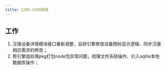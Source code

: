 ```yaml
---
title: 1205-1209周报
---
```


## 工作

1. 汉唐设备详情模块接口重新调整，自研引擎修改设备图标显示逻辑、同步汉唐相应需求的修改；
2. 帮引擎组处理pkg打包node包异常问题，梳理文件系统操作、引入sqlite本地数据库操作；

